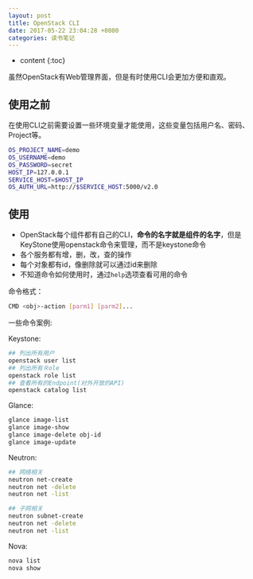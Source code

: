 ```yaml
---
layout: post
title: OpenStack CLI
date: 2017-05-22 23:04:28 +0800
categories: 读书笔记
---
```


* content
{:toc}

虽然OpenStack有Web管理界面，但是有时使用CLI会更加方便和直观。




## 使用之前

在使用CLI之前需要设置一些环境变量才能使用，这些变量包括用户名、密码、Project等。

```bash
OS_PROJECT_NAME=demo
OS_USERNAME=demo
OS_PASSWORD=secret
HOST_IP=127.0.0.1
SERVICE_HOST=$HOST_IP
OS_AUTH_URL=http://$SERVICE_HOST:5000/v2.0
```

## 使用

- OpenStack每个组件都有自己的CLI，**命令的名字就是组件的名字**，但是KeyStone使用openstack命令来管理，而不是keystone命令
- 各个服务都有增，删，改，查的操作
- 每个对象都有id，像删除就可以通过id来删除
- 不知道命令如何使用时，通过`help`选项查看可用的命令

命令格式：

```bash
CMD <obj>-action [parm1] [parm2]...
```

一些命令案例:

Keystone:
```bash
## 列出所有用户
openstack user list
## 列出所有Ｒole
openstack role list
## 查看所有的Endpoint(对外开放的API)
openstack catalog list
```

Glance:
```bash
glance image-list
glance image-show
glance image-delete obj-id
glance image-update
```

Neutron:
```bash
## 网络相关
neutron net-create
neutron net -delete
neutron net -list

## 子网相关
neutron subnet-create
neutron net -delete
neutron net -list
```

Nova:
```bash
nova list
nova show
```
